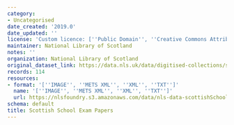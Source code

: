 ```yaml
---
category:
- Uncategorised
date_created: '2019.0'
date_updated: ''
license: 'Custom licence: [''Public Domain'', ''Creative Commons Attribution 4.0 International'']'
maintainer: National Library of Scotland
notes: ''
organization: National Library of Scotland
original_dataset_link: https://data.nls.uk/data/digitised-collections/scottish-exams/
records: 114
resources:
- format: '[''IMAGE'', ''METS XML'', ''XML'', ''TXT'']'
  name: '[''IMAGE'', ''METS XML'', ''XML'', ''TXT'']'
  url: https://nlsfoundry.s3.amazonaws.com/data/nls-data-scottishSchoolExams.zip
schema: default
title: Scottish School Exam Papers
---
```

